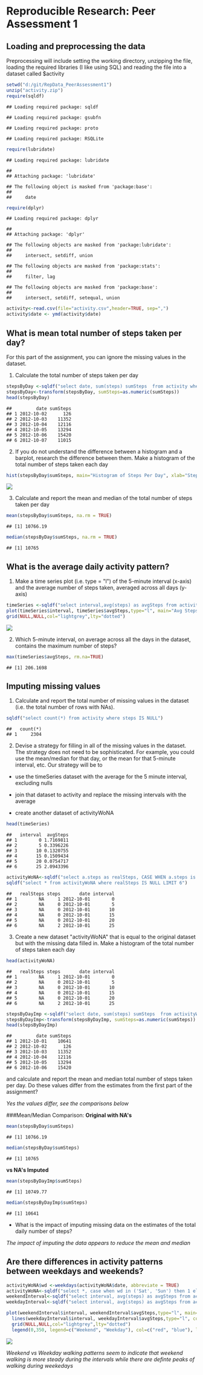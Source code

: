 # Reproducible Research: Peer Assessment 1


## Loading and preprocessing the data
Preprocessing will include setting the working directory, unzipping the file, loading the required libraries (I like using SQL) and reading the file into a dataset called $activity

```r
setwd("d:/git/RepData_PeerAssessment1")
unzip("activity.zip")
require(sqldf)
```

```
## Loading required package: sqldf
```

```
## Loading required package: gsubfn
```

```
## Loading required package: proto
```

```
## Loading required package: RSQLite
```

```r
require(lubridate)
```

```
## Loading required package: lubridate
```

```
## 
## Attaching package: 'lubridate'
```

```
## The following object is masked from 'package:base':
## 
##     date
```

```r
require(dplyr)
```

```
## Loading required package: dplyr
```

```
## 
## Attaching package: 'dplyr'
```

```
## The following objects are masked from 'package:lubridate':
## 
##     intersect, setdiff, union
```

```
## The following objects are masked from 'package:stats':
## 
##     filter, lag
```

```
## The following objects are masked from 'package:base':
## 
##     intersect, setdiff, setequal, union
```

```r
activity<-read.csv(file="activity.csv",header=TRUE, sep=",")
activity$date <- ymd(activity$date)
```

## What is mean total number of steps taken per day?
For this part of the assignment, you can ignore the missing values in the dataset.

1) Calculate the total number of steps taken per day

```r
stepsByDay <-sqldf("select date, sum(steps) sumSteps  from activity where steps is NOT NULL group by date")
stepsByDay<-transform(stepsByDay, sumSteps=as.numeric(sumSteps))
head(stepsByDay)
```

```
##         date sumSteps
## 1 2012-10-02      126
## 2 2012-10-03    11352
## 3 2012-10-04    12116
## 4 2012-10-05    13294
## 5 2012-10-06    15420
## 6 2012-10-07    11015
```

2) If you do not understand the difference between a histogram and a barplot, research the difference between them. Make a histogram of the total number of steps taken each day

```r
hist(stepsByDay$sumSteps, main="Histogram of Steps Per Day", xlab="Steps Per Day", col="blue")
```

![](PA1_template_files/figure-html/unnamed-chunk-3-1.png)<!-- -->


3) Calculate and report the mean and median of the total number of steps taken per day

```r
mean(stepsByDay$sumSteps, na.rm = TRUE)
```

```
## [1] 10766.19
```

```r
median(stepsByDay$sumSteps, na.rm = TRUE)
```

```
## [1] 10765
```



## What is the average daily activity pattern?
1) Make a time series plot (i.e. type = "l") of the 5-minute interval (x-axis) and the average number of steps taken, averaged across all days (y-axis)

```r
timeSeries <-sqldf("select interval,avg(steps) as avgSteps from activity where steps is not NULL group by interval")
plot(timeSeries$interval, timeSeries$avgSteps,type="l", main="Avg Steps Per 5 Min Time Interval", xlab="Time Interval", ylab="Avg Steps")
grid(NULL,NULL,col="lightgrey",lty="dotted")
```

![](PA1_template_files/figure-html/unnamed-chunk-5-1.png)<!-- -->

2) Which 5-minute interval, on average across all the days in the dataset, contains the maximum number of steps?

```r
max(timeSeries$avgSteps, rm.na=TRUE)
```

```
## [1] 206.1698
```
## Imputing missing values
1) Calculate and report the total number of missing values in the dataset (i.e. the total number of rows with NAs).

```r
sqldf("select count(*) from activity where steps IS NULL")
```

```
##   count(*)
## 1     2304
```
2) Devise a strategy for filling in all of the missing values in the dataset. The strategy does not need to be sophisticated. For example, you could use the mean/median for that day, or the mean for that 5-minute interval, etc.  Our strategy will be to 

* use the timeSeries dataset with the average for the 5 minute interval, excluding nulls 

* join that dataset to activity and replace the missing intervals with the average 

* create another dataset of activityWoNA 



```r
head(timeSeries)
```

```
##   interval  avgSteps
## 1        0 1.7169811
## 2        5 0.3396226
## 3       10 0.1320755
## 4       15 0.1509434
## 5       20 0.0754717
## 6       25 2.0943396
```

```r
activityWoNA<-sqldf("select a.steps as realSteps, CASE WHEN a.steps is NULL THEN CAST(ts.avgSteps as Integer) ELSE a.steps END as steps, a.date, a.interval from activity a inner join timeSeries ts ON a.interval = ts.interval")
sqldf("select * from activityWoNA where realSteps IS NULL LIMIT 6")
```

```
##   realSteps steps       date interval
## 1        NA     1 2012-10-01        0
## 2        NA     0 2012-10-01        5
## 3        NA     0 2012-10-01       10
## 4        NA     0 2012-10-01       15
## 5        NA     0 2012-10-01       20
## 6        NA     2 2012-10-01       25
```



3) Create a new dataset "activityWoNA" that is equal to the original dataset but with the missing data filled in.
Make a histogram of the total number of steps taken each day 

```r
head(activityWoNA)
```

```
##   realSteps steps       date interval
## 1        NA     1 2012-10-01        0
## 2        NA     0 2012-10-01        5
## 3        NA     0 2012-10-01       10
## 4        NA     0 2012-10-01       15
## 5        NA     0 2012-10-01       20
## 6        NA     2 2012-10-01       25
```

```r
stepsByDayImp <-sqldf("select date, sum(steps) sumSteps  from activityWoNA group by date")
stepsByDayImp<-transform(stepsByDayImp, sumSteps=as.numeric(sumSteps))
head(stepsByDayImp)
```

```
##         date sumSteps
## 1 2012-10-01    10641
## 2 2012-10-02      126
## 3 2012-10-03    11352
## 4 2012-10-04    12116
## 5 2012-10-05    13294
## 6 2012-10-06    15420
```

and calculate and report the mean and median total number of steps taken per day. 
Do these values differ from the estimates from the first part of the assignment? 

*Yes the values differ, see the comparisons below*

###Mean/Median Comparison: 
**Original with NA's**

```r
mean(stepsByDay$sumSteps)
```

```
## [1] 10766.19
```

```r
median(stepsByDay$sumSteps)
```

```
## [1] 10765
```
**vs NA's Imputed**

```r
mean(stepsByDayImp$sumSteps)
```

```
## [1] 10749.77
```

```r
median(stepsByDayImp$sumSteps)
```

```
## [1] 10641
```


* What is the impact of imputing missing data on the estimates of the total daily number of steps? 

*The impact of imputing the data appears to reduce the mean and median*

## Are there differences in activity patterns between weekdays and weekends?

```r
activityWoNA$wd <-weekdays(activityWoNA$date, abbreviate = TRUE)
activityWoNA<-sqldf("select *, case when wd in ('Sat', 'Sun') then 1 else 0 end as isWeekend from activityWoNA")
weekendInterval<-sqldf("select interval, avg(steps) as avgSteps from activityWoNA where isWeekend=1 group by interval")
weekdayInterval<-sqldf("select interval, avg(steps) as avgSteps from activityWoNA where isWeekend = 0 group by interval")

plot(weekendInterval$interval, weekendInterval$avgSteps,type="l", main="Avg Steps Per 5 Min Time Interval", xlab="Time Interval", ylab="Avg Steps",col="red", ylim=c(0,350))
  lines(weekdayInterval$interval, weekdayInterval$avgSteps,type="l", col="blue", lty=2)
  grid(NULL,NULL,col="lightgrey",lty="dotted")
  legend(0,350, legend=c("Weekend", "Weekday"), col=c("red", "blue"), lty=1:2 )
```

![](PA1_template_files/figure-html/unnamed-chunk-12-1.png)<!-- -->


*Weekend vs Weekday walking patterns seem to indicate that weekend walking is more steady during the intervals while there are definte peaks of walking during weekedays*



